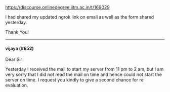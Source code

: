 https://discourse.onlinedegree.iitm.ac.in/t/169029

I had shared my updated ngrok link on email as well as the form shared yesterday.</p>
<p>Thank You!</p><hr>

<h4>vijaya (#652)</h4>
<p>Dear Sir</p>
<p>Yesterday I received the mail to start my server from 11 pm to 2 am, but I am very sorry that I did not read the mail on time and hence could not start the server on time. I request you kindly to give a second chance for re evaluation.